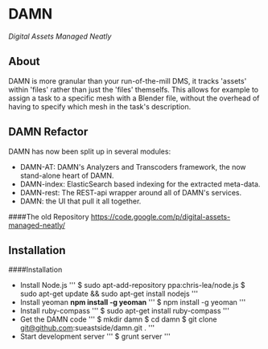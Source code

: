 DAMN
====

*Digital Assets Managed Neatly*

About
-----
DAMN is more granular than your run-of-the-mill DMS, it tracks 'assets' within 'files' rather than just the 'files' themselfs. This allows for example to assign a task to a specific mesh with a Blender file, without the overhead of having to specify which mesh in the task's description.

DAMN Refactor
-------------
DAMN has now been split up in several modules:
 
 * DAMN-AT: DAMN's Analyzers and Transcoders framework, the now stand-alone heart of DAMN.
 * DAMN-index: ElasticSearch based indexing for the extracted meta-data.
 * DAMN-rest: The REST-api wrapper around all of DAMN's services.
 * DAMN: the UI that pull it all together.



####The old Repository
https://code.google.com/p/digital-assets-managed-neatly/


Installation
-----

####Installation

 * Install Node.js
 '''
	$ sudo apt-add-repository ppa:chris-lea/node.js
	$ sudo apt-get update && sudo apt-get install nodejs
 '''
 * Install yeoman **npm install -g yeoman**
 '''
	$ npm install -g yeoman
 '''
 * Install ruby-compass
 '''
	$ sudo apt-get install ruby-compass
 '''
 * Get the DAMN code
 '''
	$ mkdir damn
	$ cd damn
	$ git clone git@github.com:sueastside/damn.git .
 '''
 * Start development server
 '''
	$ grunt server
 '''
